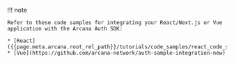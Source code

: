 !!! note

    Refer to these code samples for integrating your React/Next.js or Vue application with the Arcana Auth SDK:
    
    * [React]({{page.meta.arcana.root_rel_path}}/tutorials/code_samples/react_code_sample.md)
    * [Vue](https://github.com/arcana-network/auth-sample-integration-new)